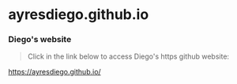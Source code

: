 # ayresdiego.github.io

### Diego's website

> Click in the link below to access Diego's https github website:

https://ayresdiego.github.io/

